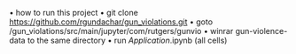 •	how to run this project
•	git clone https://github.com/rgundachar/gun_violations.git
•	goto /gun_violations/src/main/jupyter/com/rutgers/gunvio 
•	winrar gun-violence-data to the same directory 
•	run _Application_.ipynb (all cells)


